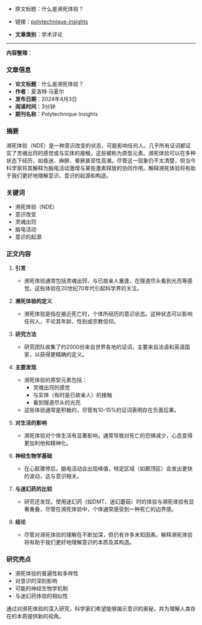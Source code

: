 - 原文标题：什么是濒死体验？
- 链接：[polytechnique-insights](https://www.polytechnique-insights.com/en/columns/health-and-biotech/what-is-a-near-death-experience/?utm_source=Polytechnique+Insights+%28english%29&utm_campaign=1dcda52a0c-EMAIL_CAMPAIGN_2024_06_12_EN_COPY_01&utm_medium=email&utm_term=0_-bf0bd5a865-577699932)

- **文章类别**：学术评论

---

**内容整理**：

### 文章信息
- **论文标题**：什么是濒死体验？
- **作者**：夏洛特·马夏尔
- **发布日期**：2024年4月3日
- **阅读时间**：3分钟
- **期刊名称**：Polytechnique Insights

### 摘要
濒死体验（NDE）是一种意识改变的状态，可能影响任何人。几乎所有证词都证实了灵魂出窍的感觉或与实体的接触，这些被称为原型元素。濒死体验可以在多种状态下经历，如昏迷、麻醉、晕厥甚至性高潮。尽管这一现象仍不太清楚，但当今科学家将其解释为脑电活动激增与某些激素释放的协同作用。解释濒死体验将有助于我们更好地理解意识、意识的起源和构造。

### 关键词
- 濒死体验（NDE）
- 意识改变
- 灵魂出窍
- 脑电活动
- 意识的起源

### 正文内容
1. **引言**
   - 濒死体验通常包括灵魂出窍、与已故亲人重逢、在隧道尽头看到光亮等感觉。这些体验在20世纪70年代引起科学界的关注。

2. **濒死体验的定义**
   - 濒死体验是指在接近死亡时，个体所经历的意识状态。这种状态可以影响任何人，不论其年龄、性别或宗教信仰。

3. **研究方法**
   - 研究团队收集了约2000份来自世界各地的证词，主要来自法语和英语国家，以获得更精确的定义。

4. **主要发现**
   - 濒死体验的原型元素包括：
     - 灵魂出窍的感觉
     - 与实体（有时是已故亲人）的接触
     - 看到隧道尽头的光亮
   - 这些体验通常是积极的，尽管有10-15%的证词表明存在负面后果。

5. **对生活的影响**
   - 濒死体验对个体生活有显著影响，通常导致对死亡的恐惧减少，心态变得更加利他和精神化。

6. **神经生物学基础**
   - 在心脏骤停后，脑电活动会出现峰值，特定区域（如颞顶区）会发出更快的波动，这与意识相关。

7. **与迷幻药的比较**
   - 研究还发现，使用迷幻药（如DMT、迷幻蘑菇）时的体验与濒死体验有显著重叠，尽管在濒死体验中，个体通常感受到一种死亡的边界感。

8. **结论**
   - 尽管对濒死体验的理解在不断加深，但仍有许多未知因素。解释濒死体验将有助于我们更好地理解意识的本质及其构造。

### 研究亮点
- 濒死体验的普遍性和多样性
- 对意识的深刻影响
- 可能的神经生物学机制
- 与迷幻药体验的相似性

通过对濒死体验的深入研究，科学家们希望能够揭示意识的奥秘，并为理解人类存在的本质提供新的视角。
